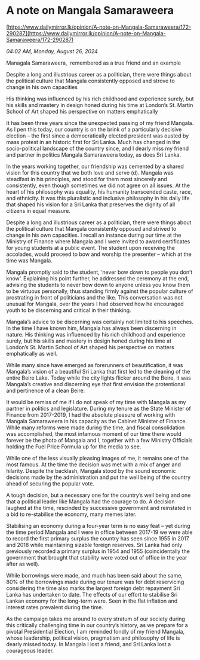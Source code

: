 # A note on Mangala Samaraweera

[https://www.dailymirror.lk/opinion/A-note-on-Mangala-Samaraweera/172-290287](https://www.dailymirror.lk/opinion/A-note-on-Mangala-Samaraweera/172-290287)

*04:02 AM, Monday, August 26, 2024*

Managala Samaraweera,  remembered as a true friend and an example

Despite a long and illustrious career as a politician, there were things about the political culture that Mangala consistently opposed and strove to change in his own capacities

His thinking was influenced by his rich childhood and experience surely, but his skills and mastery in design honed during his time at London’s St. Martin School of Art shaped his perspective on matters emphatically

It has been three years since the unexpected passing of my friend Mangala. As I pen this today, our country is on the brink of a particularly decisive election – the first since a democratically elected president was ousted by mass protest in an historic first for Sri Lanka. Much has changed in the socio-political landscape of the country since, and I dearly miss my friend and partner in politics Mangala Samaraweera today, as does Sri Lanka.

In the years working together, our friendship was cemented by a shared vision for this country that we both love and serve (d). Mangala was steadfast in his principles, and stood for them most sincerely and consistently, even though sometimes we did not agree on all issues. At the heart of his philosophy was equality, his humanity transcended caste, race, and ethnicity. It was this pluralistic and inclusive philosophy in his daily life that shaped his vision for a Sri Lanka that preserves the dignity of all citizens in equal measure.

Despite a long and illustrious career as a politician, there were things about the political culture that Mangala consistently opposed and strived to change in his own capacities. I recall an instance during our time at the Ministry of Finance where Mangala and I were invited to award certificates for young students at a public event. The student upon receiving the accolades, would proceed to bow and worship the presenter – which at the time was Mangala.

Mangala promptly said to the student, ‘never bow down to people you don’t know’. Explaining his point further, he addressed the ceremony at the end, advising the students to never bow down to anyone unless you know them to be virtuous personally, thus standing firmly against the popular culture of prostrating in front of politicians and the like. This conversation was not unusual for Mangala, over the years I had observed how he encouraged youth to be discerning and critical in their thinking.

Mangala’s advice to be discerning was certainly not limited to his speeches. In the time I have known him, Mangala has always been discerning in nature. His thinking was influenced by his rich childhood and experience surely, but his skills and mastery in design honed during his time at London’s St. Martin School of Art shaped his perspective on matters emphatically as well.

While many since have emerged as forerunners of beautification, it was Mangala’s vision of a beautiful Sri Lanka that first led to the cleaning of the entire Beire Lake. Today while the city lights flicker around the Beire, it was Mangala’s creative and discerning eye that first envision the protentional and pertinence of a clean Beire.

It would be remiss of me if I do not speak of my time with Mangala as my partner in politics and legislature. During my tenure as the State Minister of Finance from 2017-2019, I had the absolute pleasure of working with Mangala Samaraweera in his capacity as the Cabinet Minister of Finance. While many reforms were made during the time, and fiscal consolidation was accomplished, the most infamous moment of our time there would forever be the photo of Mangala and I, together with a few Ministry Officials holding the Fuel Price Formula up for the media to see.

While one of the less visually pleasing images of me, it remains one of the most famous. At the time the decision was met with a mix of anger and hilarity. Despite the backlash, Mangala stood by the sound economic decisions made by the administration and put the well being of the country ahead of securing the popular vote.

A tough decision, but a necessary one for the country’s well being and one that a political leader like Mangala had the courage to do. A decision laughed at the time, rescinded by successive government and reinstated in a bid to re-stabilise the economy, many memes later.

Stabilising an economy during a four-year term is no easy feat – yet during the time period Mangala and I were in office between 2017-19 we were able to record the first primary surplus the country has seen since 1955 in 2017 and 2018 while maintaining sizable foreign reserves. Sri Lanka had only previously recorded a primary surplus in 1954 and 1955 (coincidentally the government that brought that stability were voted out of office in the year after as well).

While borrowings were made, and much has been said about the same, 80% of the borrowings made during our tenure was for debt reservicing considering the time also marks the largest foreign debt repayment Sri Lanka has undertaken to date. The effects of our effort to stabilise Sri Lankan economy for the long-term were. Seen in the flat inflation and interest rates prevalent during the time.

As the campaign takes me around to every stratum of our society during this critically challenging time in our country’s history, as we prepare for a pivotal Presidential Election, I am reminded fondly of my friend Mangala, whose leadership, political vision, pragmatism and philosophy of life is dearly missed today. In Mangala I lost a friend, and Sri Lanka lost a courageous leader.

